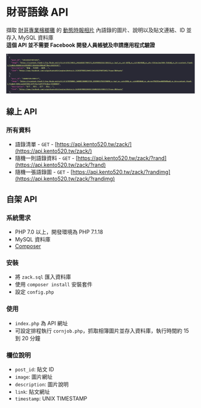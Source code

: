 # 財哥語錄 API
擷取 [財哥專業檳榔攤](https://www.facebook.com/caigezhuanyebinlangtan) 的 [動態時報相片](https://www.facebook.com/caigezhuanyebinlangtan/media_set/?set=a.1620287888210449) 內語錄的圖片、說明以及貼文連結、ID  並存入 MySQL 資料庫  
**這個 API 並不需要 Facebook 開發人員帳號及申請應用程式驗證**  

![screenshot](screenshot.png)

## 線上 API
### 所有資料
- 語錄清單 - `GET` - [https://api.kento520.tw/zack/](https://api.kento520.tw/zack/)
- 隨機一則語錄資料 - `GET` - [https://api.kento520.tw/zack/?rand](https://api.kento520.tw/zack/?rand)
- 隨機一張語錄圖 - `GET` - [https://api.kento520.tw/zack/?randimg](https://api.kento520.tw/zack/?randimg)

## 自架 API
### 系統需求
- PHP 7.0 以上，開發環境為 PHP 7.1.18
- MySQL 資料庫
- [Composer](https://getcomposer.org/)

### 安裝
- 將 `zack.sql` 匯入資料庫
- 使用 `composer install` 安裝套件
- 設定 `config.php`

### 使用
- `index.php` 為 API 網址
- 可設定排程執行 `cornjob.php`，抓取相簿圖片並存入資料庫，執行時間約 15 到 20 分鐘

### 欄位說明
- `post_id`: 貼文 ID
- `image`: 圖片網址
- `description`: 圖片說明
- `link`: 貼文網址
- `timestamp`: UNIX TIMESTAMP
